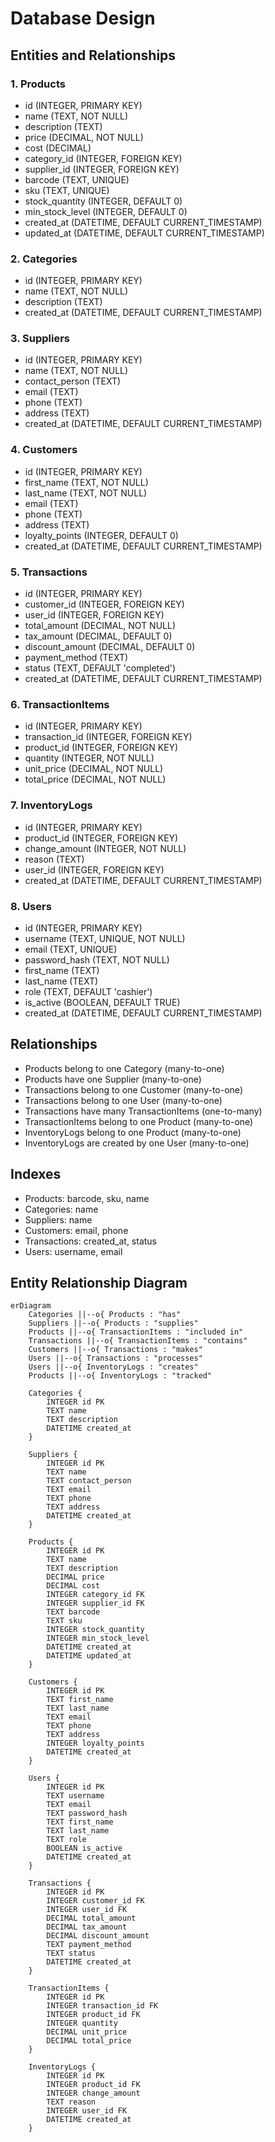 # Database Design

## Entities and Relationships

### 1. Products
- id (INTEGER, PRIMARY KEY)
- name (TEXT, NOT NULL)
- description (TEXT)
- price (DECIMAL, NOT NULL)
- cost (DECIMAL)
- category_id (INTEGER, FOREIGN KEY)
- supplier_id (INTEGER, FOREIGN KEY)
- barcode (TEXT, UNIQUE)
- sku (TEXT, UNIQUE)
- stock_quantity (INTEGER, DEFAULT 0)
- min_stock_level (INTEGER, DEFAULT 0)
- created_at (DATETIME, DEFAULT CURRENT_TIMESTAMP)
- updated_at (DATETIME, DEFAULT CURRENT_TIMESTAMP)

### 2. Categories
- id (INTEGER, PRIMARY KEY)
- name (TEXT, NOT NULL)
- description (TEXT)
- created_at (DATETIME, DEFAULT CURRENT_TIMESTAMP)

### 3. Suppliers
- id (INTEGER, PRIMARY KEY)
- name (TEXT, NOT NULL)
- contact_person (TEXT)
- email (TEXT)
- phone (TEXT)
- address (TEXT)
- created_at (DATETIME, DEFAULT CURRENT_TIMESTAMP)

### 4. Customers
- id (INTEGER, PRIMARY KEY)
- first_name (TEXT, NOT NULL)
- last_name (TEXT, NOT NULL)
- email (TEXT)
- phone (TEXT)
- address (TEXT)
- loyalty_points (INTEGER, DEFAULT 0)
- created_at (DATETIME, DEFAULT CURRENT_TIMESTAMP)

### 5. Transactions
- id (INTEGER, PRIMARY KEY)
- customer_id (INTEGER, FOREIGN KEY)
- user_id (INTEGER, FOREIGN KEY)
- total_amount (DECIMAL, NOT NULL)
- tax_amount (DECIMAL, DEFAULT 0)
- discount_amount (DECIMAL, DEFAULT 0)
- payment_method (TEXT)
- status (TEXT, DEFAULT 'completed')
- created_at (DATETIME, DEFAULT CURRENT_TIMESTAMP)

### 6. TransactionItems
- id (INTEGER, PRIMARY KEY)
- transaction_id (INTEGER, FOREIGN KEY)
- product_id (INTEGER, FOREIGN KEY)
- quantity (INTEGER, NOT NULL)
- unit_price (DECIMAL, NOT NULL)
- total_price (DECIMAL, NOT NULL)

### 7. InventoryLogs
- id (INTEGER, PRIMARY KEY)
- product_id (INTEGER, FOREIGN KEY)
- change_amount (INTEGER, NOT NULL)
- reason (TEXT)
- user_id (INTEGER, FOREIGN KEY)
- created_at (DATETIME, DEFAULT CURRENT_TIMESTAMP)

### 8. Users
- id (INTEGER, PRIMARY KEY)
- username (TEXT, UNIQUE, NOT NULL)
- email (TEXT, UNIQUE)
- password_hash (TEXT, NOT NULL)
- first_name (TEXT)
- last_name (TEXT)
- role (TEXT, DEFAULT 'cashier')
- is_active (BOOLEAN, DEFAULT TRUE)
- created_at (DATETIME, DEFAULT CURRENT_TIMESTAMP)

## Relationships
- Products belong to one Category (many-to-one)
- Products have one Supplier (many-to-one)
- Transactions belong to one Customer (many-to-one)
- Transactions belong to one User (many-to-one)
- Transactions have many TransactionItems (one-to-many)
- TransactionItems belong to one Product (many-to-one)
- InventoryLogs belong to one Product (many-to-one)
- InventoryLogs are created by one User (many-to-one)

## Indexes
- Products: barcode, sku, name
- Categories: name
- Suppliers: name
- Customers: email, phone
- Transactions: created_at, status
- Users: username, email

## Entity Relationship Diagram

```mermaid
erDiagram
    Categories ||--o{ Products : "has"
    Suppliers ||--o{ Products : "supplies"
    Products ||--o{ TransactionItems : "included in"
    Transactions ||--o{ TransactionItems : "contains"
    Customers ||--o{ Transactions : "makes"
    Users ||--o{ Transactions : "processes"
    Users ||--o{ InventoryLogs : "creates"
    Products ||--o{ InventoryLogs : "tracked"
    
    Categories {
        INTEGER id PK
        TEXT name
        TEXT description
        DATETIME created_at
    }
    
    Suppliers {
        INTEGER id PK
        TEXT name
        TEXT contact_person
        TEXT email
        TEXT phone
        TEXT address
        DATETIME created_at
    }
    
    Products {
        INTEGER id PK
        TEXT name
        TEXT description
        DECIMAL price
        DECIMAL cost
        INTEGER category_id FK
        INTEGER supplier_id FK
        TEXT barcode
        TEXT sku
        INTEGER stock_quantity
        INTEGER min_stock_level
        DATETIME created_at
        DATETIME updated_at
    }
    
    Customers {
        INTEGER id PK
        TEXT first_name
        TEXT last_name
        TEXT email
        TEXT phone
        TEXT address
        INTEGER loyalty_points
        DATETIME created_at
    }
    
    Users {
        INTEGER id PK
        TEXT username
        TEXT email
        TEXT password_hash
        TEXT first_name
        TEXT last_name
        TEXT role
        BOOLEAN is_active
        DATETIME created_at
    }
    
    Transactions {
        INTEGER id PK
        INTEGER customer_id FK
        INTEGER user_id FK
        DECIMAL total_amount
        DECIMAL tax_amount
        DECIMAL discount_amount
        TEXT payment_method
        TEXT status
        DATETIME created_at
    }
    
    TransactionItems {
        INTEGER id PK
        INTEGER transaction_id FK
        INTEGER product_id FK
        INTEGER quantity
        DECIMAL unit_price
        DECIMAL total_price
    }
    
    InventoryLogs {
        INTEGER id PK
        INTEGER product_id FK
        INTEGER change_amount
        TEXT reason
        INTEGER user_id FK
        DATETIME created_at
    }
```